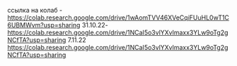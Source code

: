ссылка на колаб - https://colab.research.google.com/drive/1wAomTVV46XVeCqiFUuHL0wT1C6UBMWvm?usp=sharing
 31.10.22-https://colab.research.google.com/drive/1NCaI5o3vlYXvlmaxx3YLw9oTg2gNCfTA?usp=sharing
7.11.22 https://colab.research.google.com/drive/1NCaI5o3vlYXvlmaxx3YLw9oTg2gNCfTA?usp=sharing
